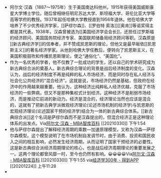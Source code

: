 - 阿尔文·汉森（1887～1975年）生于美国南达科他州，1915年获得美国威斯康星大学博士学位。随后曾相继任明尼苏达大学、斯坦福大学、哥伦比亚大学等高等学府的教授。1937年起任哈佛大学教授直到1956年退休。他在哈佛大学培养了不少优秀经济学家，[[萨缪尔森]]、[[罗伯特 索洛]][[奥肯]]等诺奖得主都是其代表。1938年，汉森曾被选为[[美国经济学会会长]]，还担任过罗斯福的经济顾问、美国国务院经济专家、美国联邦储备局经济顾问等职。汉森原是[[新古典经济学]]的信奉者，并不赞成凯恩斯的理论，但他又是最早皈依[[凯恩斯主义]]的著名经济学家。从他到哈佛大学任教后，便转向了凯恩斯主义，在美国积极鼓吹和传播凯恩斯理论，使之“通俗化”、“美国化”。
- 作为一名优秀的学者，他不仅教了一批成功的学生，还以自己的学术研究成为新古典综合派的奠基人。新古典综合理论的背景是战后经济制度的变化。汉森认为，战后的经济制度不再是纯粹的私人市场经济，而是同时存在私人经济与社会化公共经济的“混合经济”。这就是说，市场经济仍然是基础，但政府在经济中的作用越来越重要。他认为，这种经济比纯粹私人经济优越，克服了市场经济的一些弊病，但又不是那种集权式计划经济。这种经济不是削弱市场经济，而是推动它前进的新动力。经济是混合的，经济理论当然也应该是混合的，这就有了把新古典学派微观经济理论(论述市场机制的经济学)与凯恩斯的宏观经济理论(论述国家干预的经济学)结合为一体的新古典综合体系。[[新古典综合派]]这个名词是萨缪尔森而不是汉森提出的，但混合经济正是这种理论体系的出发点。Via[阿尔文·汉森 - MBA智库百科](https://wiki.mbalib.com/wiki/%E9%98%BF%E5%B0%94%E6%96%87%C2%B7%E6%B1%89%E6%A3%AE) [[20210330]] 下午1:54
- 他与萨缪尔森提出了解释经济周期的乘数—加速原理模型，又称为汉森—萨缪尔森模型。这个模型说明了在市场机制自发调节时，由于消费、投资和国民收入之间的相互影响，必然发生经济周期，从而证明了国家干预经济的必要性。这是新古典综合派经济周期理论的核心，也是战后经济周期理论的重要发展之一。这两个理论都曾风靡一时，至今也仍然有影响。😀😀😀😀Via[阿尔文·汉森 - MBA智库百科](https://wiki.mbalib.com/wiki/%E9%98%BF%E5%B0%94%E6%96%87%C2%B7%E6%B1%89%E6%A3%AE) [[20210330]] 下午1:55
via[经济学300年 - 得到APP](https://www.dedao.cn/reader?id=PZykJDGjQ7AOLNa642rbP8dkEgemKDwdRAWXoVRjpBxl95MJzqvYGynZ18MEl5Bo)
[[20201224]] 上午11:28
- 
